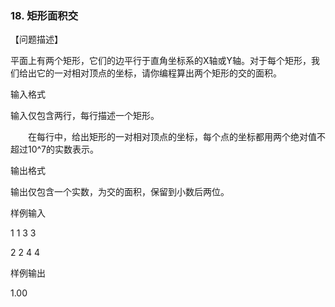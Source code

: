 ### 18. 矩形面积交  

【问题描述】

平面上有两个矩形，它们的边平行于直角坐标系的X轴或Y轴。对于每个矩形，我们给出它的一对相对顶点的坐标，请你编程算出两个矩形的交的面积。

输入格式

输入仅包含两行，每行描述一个矩形。

　　在每行中，给出矩形的一对相对顶点的坐标，每个点的坐标都用两个绝对值不超过10^7的实数表示。 

输出格式

输出仅包含一个实数，为交的面积，保留到小数后两位。 

样例输入

1 1 3 3

2 2 4 4

样例输出

1.00